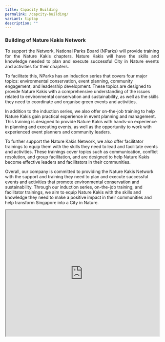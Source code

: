 ```yaml
---
title: Capacity Building
permalink: /capcity-building/
variant: tiptap
description: ""
---
```

<h3>Building of Nature Kakis Network</h3>  
<section>
<p align="justify">To support the Network, National Parks Board (NParks) will provide training for the Nature Kakis chapters. Nature Kakis will have the skills and knowledge needed to plan and execute successful City in Nature events and activities for their chapters.<br>

To facilitate this, NParks has an induction series that covers four major topics: environmental conservation, event planning, community engagement, and leadership development. These topics are designed to provide Nature Kakis with a comprehensive understanding of the issues related to environmental conservation and sustainability, as well as the skills they need to coordinate and organise green events and activities.

In addition to the induction series, we also offer on-the-job training to help Nature Kakis gain practical experience in event planning and management. This training is designed to provide Nature Kakis with hands-on experience in planning and executing events, as well as the opportunity to work with experienced event planners and community leaders.

To further support the Nature Kakis Network, we also offer facilitator trainings to equip them with the skills they need to lead and facilitate events and activities. These trainings cover topics such as communication, conflict resolution, and group facilitation, and are designed to help Nature Kakis become effective leaders and facilitators in their communities.

Overall, our company is committed to providing the Nature Kakis Network with the support and training they need to plan and execute successful events and activities that promote environmental conservation and sustainability. Through our induction series, on-the-job training, and facilitator trainings, we aim to equip Nature Kakis with the skills and knowledge they need to make a positive impact in their communities and help transform Singapore into a City in Nature.	
	
</p>
</section>

<iframe height="415px" width="100%" src="https://www.google.com/maps/d/u/1/embed?mid=1xB2GeN8Wj2qN60d2J8eJ411K3Qsv0X4&amp;ehbc=2E312F&amp;noprof=1"></iframe>